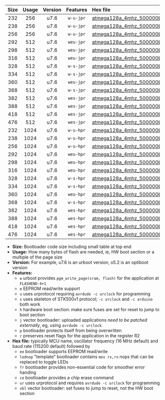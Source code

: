 |Size|Usage|Version|Features|Hex file|
|:-:|:-:|:-:|:-:|:--|
|232|256|u7.6|`w-u-jpr`|[atmega128a_4mhz_500000bps_ur_vbl.hex](https://raw.githubusercontent.com/stefanrueger/urboot/main/bootloaders/atmega128a/fcpu_4mhz/500000_bps/atmega128a_4mhz_500000bps_ur_vbl.hex)|
|238|256|u7.6|`w-u-jpr`|[atmega128a_4mhz_500000bps_lednop_ur_vbl.hex](https://raw.githubusercontent.com/stefanrueger/urboot/main/bootloaders/atmega128a/fcpu_4mhz/500000_bps/atmega128a_4mhz_500000bps_lednop_ur_vbl.hex)|
|256|256|u7.6|`w-u-jpr`|[atmega128a_4mhz_500000bps_lednop_fr_ur_vbl.hex](https://raw.githubusercontent.com/stefanrueger/urboot/main/bootloaders/atmega128a/fcpu_4mhz/500000_bps/atmega128a_4mhz_500000bps_lednop_fr_ur_vbl.hex)|
|292|512|u7.6|`weu-jpr`|[atmega128a_4mhz_500000bps_ee_ur_vbl.hex](https://raw.githubusercontent.com/stefanrueger/urboot/main/bootloaders/atmega128a/fcpu_4mhz/500000_bps/atmega128a_4mhz_500000bps_ee_ur_vbl.hex)|
|298|512|u7.6|`weu-jpr`|[atmega128a_4mhz_500000bps_ee_lednop_ur_vbl.hex](https://raw.githubusercontent.com/stefanrueger/urboot/main/bootloaders/atmega128a/fcpu_4mhz/500000_bps/atmega128a_4mhz_500000bps_ee_lednop_ur_vbl.hex)|
|316|512|u7.6|`weu-jpr`|[atmega128a_4mhz_500000bps_ee_lednop_fr_ur_vbl.hex](https://raw.githubusercontent.com/stefanrueger/urboot/main/bootloaders/atmega128a/fcpu_4mhz/500000_bps/atmega128a_4mhz_500000bps_ee_lednop_fr_ur_vbl.hex)|
|328|512|u7.6|`w-s-jpr`|[atmega128a_4mhz_500000bps_vbl.hex](https://raw.githubusercontent.com/stefanrueger/urboot/main/bootloaders/atmega128a/fcpu_4mhz/500000_bps/atmega128a_4mhz_500000bps_vbl.hex)|
|334|512|u7.6|`w-s-jpr`|[atmega128a_4mhz_500000bps_lednop_vbl.hex](https://raw.githubusercontent.com/stefanrueger/urboot/main/bootloaders/atmega128a/fcpu_4mhz/500000_bps/atmega128a_4mhz_500000bps_lednop_vbl.hex)|
|360|512|u7.6|`weu-jpr`|[atmega128a_4mhz_500000bps_ee_lednop_fr_ce_ur_vbl.hex](https://raw.githubusercontent.com/stefanrueger/urboot/main/bootloaders/atmega128a/fcpu_4mhz/500000_bps/atmega128a_4mhz_500000bps_ee_lednop_fr_ce_ur_vbl.hex)|
|368|512|u7.6|`w-s-jpr`|[atmega128a_4mhz_500000bps_lednop_fr_vbl.hex](https://raw.githubusercontent.com/stefanrueger/urboot/main/bootloaders/atmega128a/fcpu_4mhz/500000_bps/atmega128a_4mhz_500000bps_lednop_fr_vbl.hex)|
|382|512|u7.6|`wes-jpr`|[atmega128a_4mhz_500000bps_ee_vbl.hex](https://raw.githubusercontent.com/stefanrueger/urboot/main/bootloaders/atmega128a/fcpu_4mhz/500000_bps/atmega128a_4mhz_500000bps_ee_vbl.hex)|
|388|512|u7.6|`wes-jpr`|[atmega128a_4mhz_500000bps_ee_lednop_vbl.hex](https://raw.githubusercontent.com/stefanrueger/urboot/main/bootloaders/atmega128a/fcpu_4mhz/500000_bps/atmega128a_4mhz_500000bps_ee_lednop_vbl.hex)|
|418|512|u7.6|`wes-jpr`|[atmega128a_4mhz_500000bps_ee_lednop_fr_vbl.hex](https://raw.githubusercontent.com/stefanrueger/urboot/main/bootloaders/atmega128a/fcpu_4mhz/500000_bps/atmega128a_4mhz_500000bps_ee_lednop_fr_vbl.hex)|
|476|512|u7.6|`wes-jpr`|[atmega128a_4mhz_500000bps_ee_lednop_fr_ce_vbl.hex](https://raw.githubusercontent.com/stefanrueger/urboot/main/bootloaders/atmega128a/fcpu_4mhz/500000_bps/atmega128a_4mhz_500000bps_ee_lednop_fr_ce_vbl.hex)|
|232|1024|u7.6|`w-u-hpr`|[atmega128a_4mhz_500000bps_ur.hex](https://raw.githubusercontent.com/stefanrueger/urboot/main/bootloaders/atmega128a/fcpu_4mhz/500000_bps/atmega128a_4mhz_500000bps_ur.hex)|
|238|1024|u7.6|`w-u-hpr`|[atmega128a_4mhz_500000bps_lednop_ur.hex](https://raw.githubusercontent.com/stefanrueger/urboot/main/bootloaders/atmega128a/fcpu_4mhz/500000_bps/atmega128a_4mhz_500000bps_lednop_ur.hex)|
|256|1024|u7.6|`w-u-hpr`|[atmega128a_4mhz_500000bps_lednop_fr_ur.hex](https://raw.githubusercontent.com/stefanrueger/urboot/main/bootloaders/atmega128a/fcpu_4mhz/500000_bps/atmega128a_4mhz_500000bps_lednop_fr_ur.hex)|
|292|1024|u7.6|`weu-hpr`|[atmega128a_4mhz_500000bps_ee_ur.hex](https://raw.githubusercontent.com/stefanrueger/urboot/main/bootloaders/atmega128a/fcpu_4mhz/500000_bps/atmega128a_4mhz_500000bps_ee_ur.hex)|
|298|1024|u7.6|`weu-hpr`|[atmega128a_4mhz_500000bps_ee_lednop_ur.hex](https://raw.githubusercontent.com/stefanrueger/urboot/main/bootloaders/atmega128a/fcpu_4mhz/500000_bps/atmega128a_4mhz_500000bps_ee_lednop_ur.hex)|
|316|1024|u7.6|`weu-hpr`|[atmega128a_4mhz_500000bps_ee_lednop_fr_ur.hex](https://raw.githubusercontent.com/stefanrueger/urboot/main/bootloaders/atmega128a/fcpu_4mhz/500000_bps/atmega128a_4mhz_500000bps_ee_lednop_fr_ur.hex)|
|328|1024|u7.6|`w-s-hpr`|[atmega128a_4mhz_500000bps.hex](https://raw.githubusercontent.com/stefanrueger/urboot/main/bootloaders/atmega128a/fcpu_4mhz/500000_bps/atmega128a_4mhz_500000bps.hex)|
|334|1024|u7.6|`w-s-hpr`|[atmega128a_4mhz_500000bps_lednop.hex](https://raw.githubusercontent.com/stefanrueger/urboot/main/bootloaders/atmega128a/fcpu_4mhz/500000_bps/atmega128a_4mhz_500000bps_lednop.hex)|
|360|1024|u7.6|`weu-hpr`|[atmega128a_4mhz_500000bps_ee_lednop_fr_ce_ur.hex](https://raw.githubusercontent.com/stefanrueger/urboot/main/bootloaders/atmega128a/fcpu_4mhz/500000_bps/atmega128a_4mhz_500000bps_ee_lednop_fr_ce_ur.hex)|
|368|1024|u7.6|`w-s-hpr`|[atmega128a_4mhz_500000bps_lednop_fr.hex](https://raw.githubusercontent.com/stefanrueger/urboot/main/bootloaders/atmega128a/fcpu_4mhz/500000_bps/atmega128a_4mhz_500000bps_lednop_fr.hex)|
|382|1024|u7.6|`wes-hpr`|[atmega128a_4mhz_500000bps_ee.hex](https://raw.githubusercontent.com/stefanrueger/urboot/main/bootloaders/atmega128a/fcpu_4mhz/500000_bps/atmega128a_4mhz_500000bps_ee.hex)|
|388|1024|u7.6|`wes-hpr`|[atmega128a_4mhz_500000bps_ee_lednop.hex](https://raw.githubusercontent.com/stefanrueger/urboot/main/bootloaders/atmega128a/fcpu_4mhz/500000_bps/atmega128a_4mhz_500000bps_ee_lednop.hex)|
|418|1024|u7.6|`wes-hpr`|[atmega128a_4mhz_500000bps_ee_lednop_fr.hex](https://raw.githubusercontent.com/stefanrueger/urboot/main/bootloaders/atmega128a/fcpu_4mhz/500000_bps/atmega128a_4mhz_500000bps_ee_lednop_fr.hex)|
|476|1024|u7.6|`wes-hpr`|[atmega128a_4mhz_500000bps_ee_lednop_fr_ce.hex](https://raw.githubusercontent.com/stefanrueger/urboot/main/bootloaders/atmega128a/fcpu_4mhz/500000_bps/atmega128a_4mhz_500000bps_ee_lednop_fr_ce.hex)|

- **Size:** Bootloader code size including small table at top end
- **Usage:** How many bytes of flash are needed, ie, HW boot section or a multiple of the page size
- **Version:** For example, u7.6 is an urboot version, o5.2 is an optiboot version
- **Features:**
  + `w` urboot provides `pgm_write_page(sram, flash)` for the application at `FLASHEND-4+1`
  + `e` EEPROM read/write support
  + `u` uses urprotocol requiring `avrdude -c urclock` for programming
  + `s` uses skeleton of STK500v1 protocol; `-c urclock` and `-c arduino` both work
  + `h` hardware boot section: make sure fuses are set for reset to jump to boot section
  + `j` vector bootloader: uploaded applications *need to be patched externally*, eg, using `avrdude -c urclock`
  + `p` bootloader protects itself from being overwritten
  + `r` preserves reset flags for the application in the register R2
- **Hex file:** typically MCU name, oscillator frequency (16 MHz default) and baud rate (115200 default) followed by
  + `ee` bootloader supports EEPROM read/write
  + `lednop` "template" bootloader contains `mov rx,rx` nops that can be replaced to toggle LEDs
  + `fr` bootloader provides non-essential code for smoother error handing
  + `ce` bootloader provides a chip erase command
  + `ur` uses urprotocol and requires `avrdude -c urclock` for programming
  + `vbl` vector bootloader: set fuses to jump to reset, not the HW boot section
